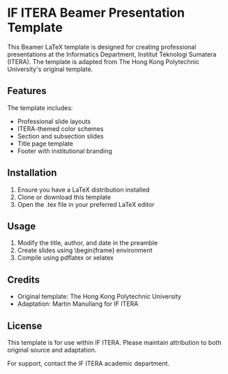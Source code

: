 # IF ITERA Beamer Presentation Template

This Beamer LaTeX template is designed for creating professional presentations at the Informatics Department, Institut Teknologi Sumatera (ITERA). The template is adapted from The Hong Kong Polytechnic University's original template.

## Features

The template includes:
- Professional slide layouts
- ITERA-themed color schemes
- Section and subsection slides
- Title page template
- Footer with institutional branding

## Installation

1. Ensure you have a LaTeX distribution installed
2. Clone or download this template
3. Open the .tex file in your preferred LaTeX editor

## Usage

1. Modify the title, author, and date in the preamble
2. Create slides using \begin{frame} environment
3. Compile using pdflatex or xelatex

## Credits

- Original template: The Hong Kong Polytechnic University
- Adaptation: Martin Manullang for IF ITERA

## License

This template is for use within IF ITERA. Please maintain attribution to both original source and adaptation.

For support, contact the IF ITERA academic department.